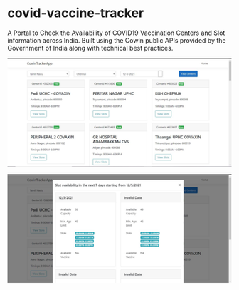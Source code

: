 # covid-vaccine-tracker
A Portal to Check the Availability of COVID19 Vaccination Centers and Slot information across India. Built using the Cowin public APIs provided by the Government of India along with technical best practices.

![Sample Image 1](https://raw.githubusercontent.com/referbruv/covid-vaccine-tracker/main/assets/snip_1.JPG)

![Sample Image 2](https://raw.githubusercontent.com/referbruv/covid-vaccine-tracker/main/assets/snip_2.JPG)
